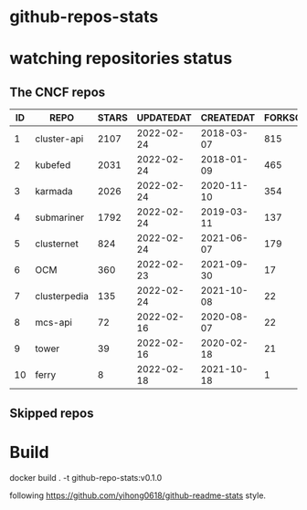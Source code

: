 # github-repos-stats

# watching repositories status
<!--START_SECTION:github_repos-->
## The CNCF repos
| ID |     REPO     | STARS | UPDATEDAT  | CREATEDAT  | FORKSCOUNT |
|----|--------------|-------|------------|------------|------------|
|  1 | cluster-api  |  2107 | 2022-02-24 | 2018-03-07 |        815 |
|  2 | kubefed      |  2031 | 2022-02-24 | 2018-01-09 |        465 |
|  3 | karmada      |  2026 | 2022-02-24 | 2020-11-10 |        354 |
|  4 | submariner   |  1792 | 2022-02-24 | 2019-03-11 |        137 |
|  5 | clusternet   |   824 | 2022-02-24 | 2021-06-07 |        179 |
|  6 | OCM          |   360 | 2022-02-23 | 2021-09-30 |         17 |
|  7 | clusterpedia |   135 | 2022-02-24 | 2021-10-08 |         22 |
|  8 | mcs-api      |    72 | 2022-02-16 | 2020-08-07 |         22 |
|  9 | tower        |    39 | 2022-02-16 | 2020-02-18 |         21 |
| 10 | ferry        |     8 | 2022-02-18 | 2021-10-18 |          1 |



## Skipped repos
<!--END_SECTION:github_repos-->

# Build

docker build . -t github-repo-stats:v0.1.0

following https://github.com/yihong0618/github-readme-stats style.
